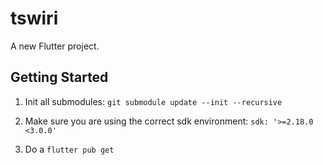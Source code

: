 # tswiri

A new Flutter project.

## Getting Started

1. Init all submodules:
`git submodule update --init --recursive`

2. Make sure you are using the correct sdk environment:
`sdk: '>=2.18.0 <3.0.0'`

3. Do a `flutter pub get`